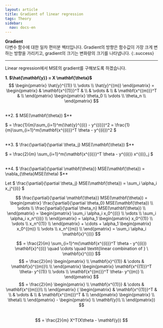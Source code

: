 ```yaml
---
layout: article
title: Gradient of linear regression
tags: Theory
sidebar:
  nav: docs-en
---
```


**Gradient** <br> 다변수 함수에 대한 일차 편미분 벡터입니다. Gradient의 방향은 함수값이 가장 크게 변하는 방향을 가리키고, gradient의 크기는 변화량의 크기를 나타냅니다.
{:.success}

<!--more-->

---

Linear regression에서 MSE의 gradient를 구해보도록 하겠습니다. <br>

**1. $\hat{\mathbf{y}} = X \mathbf{\theta}$** <br>
$$
\begin{pmatrix}
\hat{y}^{(1)} \\
\vdots \\
\hat{y}^{(m)}
\end{pmatrix} =
\begin{pmatrix}
 & \mathbf{x^{(1)}}^T & \\
& \vdots & \\
& \mathbf{x^{(m)}}^T & \\
\end{pmatrix}
\begin{pmatrix}
\theta_0 \\
\vdots \\
\theta_n \\
\end{pmatrix}
$$

<br>
**2. $ MSE(\mathbf{\theta}) $** <br>

$ = \frac{1}{m}\sum_{i=1}^m(\hat{y}^{(i)} - y^{(i)})^2 =
 \frac{1}{m}\sum_{i=1}^m(\mathbf{x^{(i)}}^T \theta - y^{(i)})^2 $

<br>
**3. $ \frac{\partial}{\partial \theta_j} MSE(\mathbf{\theta}) $** <br>

$ = \frac{2}{m} \sum_{i=1}^m(\mathbf{x^{(i)}}^T \theta - y^{(i)}) x^{(i)}_j $

<br>
**4. $ \frac{\partial}{\partial \mathbf{\theta}} MSE(\mathbf{\theta}) = \nabla_{\theta}MSE(\theta) $** <br>

Let $ \frac{\partial}{\partial \theta_j} MSE(\mathbf{\theta}) = \sum_i \alpha_i x_j^{(i)} $ <br>

$$ \frac{\partial}{\partial \mathbf{\theta}} MSE(\mathbf{\theta}) =
\begin{pmatrix}
\frac{\partial}{\partial \theta_0} MSE(\mathbf{\theta}) \\
\vdots \\
\frac{\partial}{\partial \theta_n} MSE(\mathbf{\theta}) \\
\end{pmatrix} =
\begin{pmatrix}
\sum_i \alpha_i x_0^{(i)} \\
\vdots \\
\sum_i \alpha_i x_n^{(i)} \\
\end{pmatrix} =
\alpha_1
\begin{pmatrix}
x_0^{(1)} \\
\vdots \\
x_n^{(1)} \\
\end{pmatrix} + \cdots +
\alpha_1
\begin{pmatrix}
x_0^{(m)} \\
\vdots \\
x_n^{(m)} \\
\end{pmatrix} =
\sum_i \alpha_i \mathbf{x}^{(i)}
$$

$$
= \frac{2}{m} \sum_{i=1}^m(\mathbf{x^{(i)}}^T \theta - y^{(i)}) \mathbf{x}^{(i)} \quad \cdots \quad \textit{linear combination of } \ \mathbf{x}^{(i)}
$$
$$
= \frac{2}{m}
\begin{pmatrix}
\\
\mathbf{x}^{(1)} & \cdots & \mathbf{x}^{(m)}\\
\\
\end{pmatrix}
\begin{pmatrix}
\mathbf{x^{(1)}}^T \theta- y^{(1)} \\
\vdots \\
\mathbf{x^{(m)}}^T \theta- y^{(m)} \\
\end{pmatrix}
$$
$$
= \frac{2}{m}
\begin{pmatrix}
\\
\mathbf{x^{(1)}} & \cdots & \mathbf{x^{(m)}}\\
\\
\end{pmatrix} (
\begin{pmatrix}
& \mathbf{x^{(1)}}^T & \\
& \vdots & \\
& \mathbf{x^{(m)}}^T & \\
\end{pmatrix}
\begin{pmatrix}
\\
\theta\\
\\
\end{pmatrix} -
\begin{pmatrix}
\\
\mathbf{y}\\
\\
\end{pmatrix})
$$<br>
$$
= \frac{2}{m} X^T(X\theta - \mathbf{y})
$$

